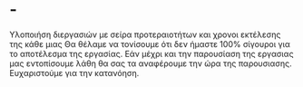 # -
Υλοποιήση διεργασιών με σείρα προτεραιοτήτων και χρονοι εκτέλεσης της κάθε μιας 
Θα θέλαμε να τονίσουμε ότι δεν ήμαστε 100% σίγουροι για το αποτέλεσμα της εργασίας. Εάν μέχρι και την παρουσίαση της εργασιας μας εντοπίσουμε λάθη θα σας τα αναφέρουμε την ώρα της παρουσιασης. Ευχαριστούμε για την κατανόηση.
